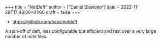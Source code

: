 +++
title = "NotDeft"
author = ["Daniel Biasiotto"]
date = 2022-11-29T17:48:00+01:00
draft = false
+++

-   <https://github.com/hasu/notdeft>

A spin-off of deft, less configurable but efficient and fast over a very large number of note files.
